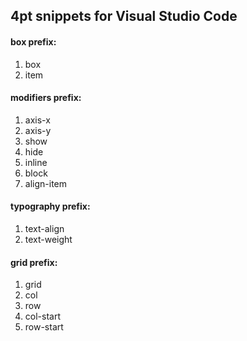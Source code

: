 ## 4pt snippets for Visual Studio Code

#### box prefix:
1. box
2. item

#### modifiers prefix:
1. axis-x 
2. axis-y 
3. show 
4. hide 
5. inline
6. block 
7. align-item

#### typography prefix:
1. text-align
2. text-weight

#### grid prefix:
1. grid
2. col
3. row
4. col-start
5. row-start